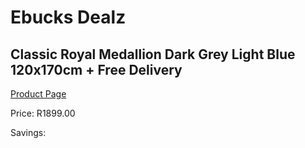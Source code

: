 
# Ebucks Dealz
## Classic Royal Medallion Dark Grey Light Blue 120x170cm + Free Delivery
[Product Page](https://www.ebucks.com/web/shop/productSelected.do?prodId=1210599726&catId=1209942441)

Price: R1899.00

Savings: 


	